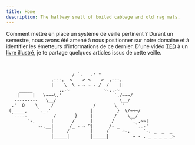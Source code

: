 ```yaml
---
title: Home
description: The hallway smelt of boiled cabbage and old rag mats.
---
```


Comment mettre en place un système de veille pertinent ? Durant un semestre, nous avons été amené à nous positionner sur notre domaine et à identifier les émetteurs d'informations de ce dernier. D'une vidéo [TED](https://hxloise.github.io/labveilletech/posts/destruction-of-words/) à un [livre illustré](https://hxloise.github.io/labveilletech/posts/controls-the-past/), je te partage quelques articles issus de cette veille.


<br>

                   
                             / `.   .' "
                     .---.  <    > <    >  .---.
                     |    \  \ - ~ ~ - /  /    |
         _____          ..-~             ~-..-~
        |     |   \~~~\.'                    `./~~~/
       ---------   \__/                        \__/
      .'  O    \     /               /       \  "
     (_____,    `._.'               |         }  \/~~~/
      `----.          /       }     |        /    \__/
            `-.      |       /      |       /      `. ,~~|
                ~-.__|      /_ - ~ ^|      /- _      `..-'   
                     |     /        |     /     ~-.     `-. _  _  _
                     |_____|        |_____|         ~ - . _ _ _ _ _>